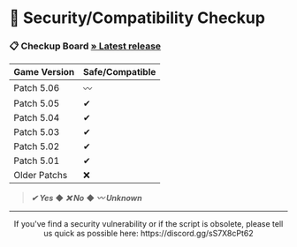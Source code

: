 # 🔐 Security/Compatibility Checkup


### 📋 Checkup Board [» Latest release](https://github.com/SKAREZ/VALORANT-LanguageChanger/releases/latest)

| Game Version | Safe/Compatible |
| --- | --- |
| Patch 5.06 | 〰 |
| Patch 5.05 | ✔ |
| Patch 5.04 | ✔ |
| Patch 5.03 | ✔ |
| Patch 5.02 | ✔ |
| Patch 5.01 | ✔ |
| Older Patchs | ❌ |

> ***✔ Yes*** ◆ ***❌ No*** ◆ ***〰 Unknown***

---

<p align=center>
  If you've find a security vulnerability or if the script is obsolete, please tell us quick as possible here: https://discord.gg/sS7X8cPt62
</p>
